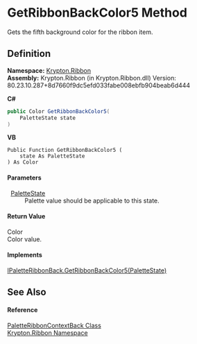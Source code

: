 # GetRibbonBackColor5 Method


Gets the fifth background color for the ribbon item.



## Definition
**Namespace:** <a href="1e9bc734-cff9-e9b8-f013-94cdac669794.md">Krypton.Ribbon</a>  
**Assembly:** Krypton.Ribbon (in Krypton.Ribbon.dll) Version: 80.23.10.287+8d7660f9dc5efd033fabe008ebfb904beab6d444

**C#**
``` C#
public Color GetRibbonBackColor5(
	PaletteState state
)
```
**VB**
``` VB
Public Function GetRibbonBackColor5 ( 
	state As PaletteState
) As Color
```



#### Parameters
<dl><dt>  <a href="93e626cd-00cf-240e-06c6-ab4d47e982ba.md">PaletteState</a></dt><dd>Palette value should be applicable to this state.</dd></dl>

#### Return Value
Color  
Color value.

#### Implements
<a href="80cb8f91-037f-9723-094c-d5d408d11005.md">IPaletteRibbonBack.GetRibbonBackColor5(PaletteState)</a>  


## See Also


#### Reference
<a href="218c0172-76c5-40cb-fb0c-6b3b2da111c9.md">PaletteRibbonContextBack Class</a>  
<a href="1e9bc734-cff9-e9b8-f013-94cdac669794.md">Krypton.Ribbon Namespace</a>  
